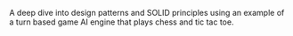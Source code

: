 A deep dive into design patterns and SOLID principles using an example of a turn based game AI engine that plays chess and tic tac toe.
